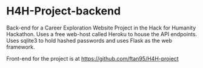 # H4H-Project-backend

Back-end for a Career Exploration Website Project in the Hack for Humanity Hackathon. Uses a free web-host called Heroku to house the API endpoints.
Uses sqlite3 to hold hashed passwords and uses Flask as the web framework.

Front-end for the project is at https://github.com/ftan95/H4H-project


